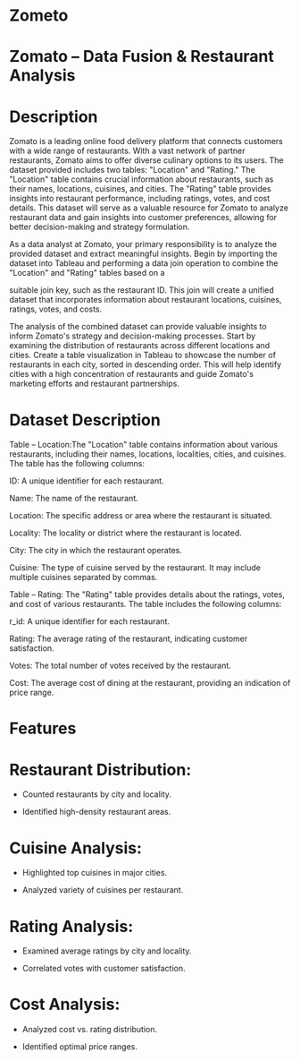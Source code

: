 # Zometo

# Zomato – Data Fusion & Restaurant Analysis

# Description

Zomato is a leading online food delivery platform that connects customers with a wide range of restaurants. With a vast network of partner restaurants, Zomato aims to offer diverse culinary options to its users. The dataset provided includes two tables: "Location" and "Rating." The "Location" table contains crucial information about restaurants, such as their names, locations, cuisines, and cities. The "Rating" table provides insights into restaurant performance, including ratings, votes, and cost details. This dataset will serve as a valuable resource for Zomato to analyze restaurant data and gain insights into customer preferences, allowing for better decision-making and strategy formulation.

As a data analyst at Zomato, your primary responsibility is to analyze the provided dataset and extract meaningful insights. Begin by importing the dataset into Tableau and performing a data join operation to combine the "Location" and "Rating" tables based on a

 

 

suitable join key, such as the restaurant ID. This join will create a unified dataset that incorporates information about restaurant locations, cuisines, ratings, votes, and costs.

 

The analysis of the combined dataset can provide valuable insights to inform Zomato's strategy and decision-making processes. Start by examining the distribution of restaurants across different locations and cities. Create a table visualization in Tableau to showcase the number of restaurants in each city, sorted in descending order. This will help identify cities with a high concentration of restaurants and guide Zomato's marketing efforts and restaurant partnerships.

 
# Dataset Description 

Table – Location:The "Location" table contains information about various restaurants, including their names, locations, localities, cities, and cuisines. The table has the following columns:

 

ID: A unique identifier for each restaurant.

Name: The name of the restaurant.

Location: The specific address or area where the restaurant is situated.

Locality: The locality or district where the restaurant is located.

City: The city in which the restaurant operates.

Cuisine: The type of cuisine served by the restaurant. It may include multiple cuisines separated by commas.

 

Table – Rating: The "Rating" table provides details about the ratings, votes, and cost of various restaurants. The table includes the following columns:

 
r_id: A unique identifier for each restaurant.


Rating: The average rating of the restaurant, indicating customer satisfaction.

Votes: The total number of votes received by the restaurant.

Cost: The average cost of dining at the restaurant, providing an indication of price range.


# Features

# Restaurant Distribution:

   - Counted restaurants by city and locality.
   
   - Identified high-density restaurant areas.

#  Cuisine Analysis:

   - Highlighted top cuisines in major cities.

   - Analyzed variety of cuisines per restaurant.

# Rating Analysis:

   - Examined average ratings by city and locality.

   - Correlated votes with customer satisfaction.

#  Cost Analysis:

   - Analyzed cost vs. rating distribution.

   - Identified optimal price ranges.
 


